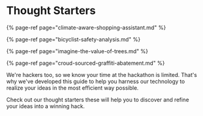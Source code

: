 # Thought Starters

{% page-ref page="climate-aware-shopping-assistant.md" %}

{% page-ref page="bicyclist-safety-analysis.md" %}

{% page-ref page="imagine-the-value-of-trees.md" %}

{% page-ref page="croud-sourced-graffiti-abatement.md" %}

We're hackers too, so we know your time at the hackathon is limited. That's why we've developed this guide to help you harness our technology to realize your ideas in the most efficient way possible.

Check out our thought starters these will help you to discover and refine your ideas into a winning hack.

